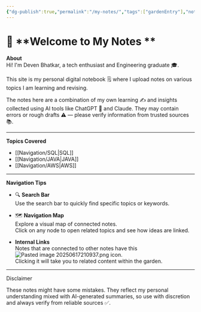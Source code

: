 ```yaml
---
{"dg-publish":true,"permalink":"/my-notes/","tags":["gardenEntry"],"noteIcon":""}
---
```


# 👋 **Welcome to My Notes **

**About**  
Hi! I'm Deven Bhatkar, a tech enthusiast and Engineering graduate 🎓.

This site is my personal digital notebook 🗒️ where I upload notes on various topics I am learning and revising.

The notes here are a combination of my own learning ✍️ and insights collected using AI tools like ChatGPT 🤖 and Claude. They may contain errors or rough drafts ⚠️ — please verify information from trusted sources 📚.

---

**Topics Covered**
- [[Navigation/SQL\|SQL]]
- [[Navigation/JAVA\|JAVA]]
- [[Navigation/AWS\|AWS]]

---

**Navigation Tips**  
- 🔍 **Search Bar**  
    Use the search bar to quickly find specific topics or keywords.
    
- 🗺️ **Navigation Map**  
    Explore a visual map of connected notes.  
    Click on any node to open related topics and see how ideas are linked.
    
-  **Internal Links**  
    Notes that are connected to other notes have this ![Pasted image 20250617210937.png](/img/user/img/Pasted%20image%2020250617210937.png) icon.  
    Clicking it will take you to related content within the garden.
---

 Disclaimer
 
These notes might have some mistakes. They reflect my personal understanding mixed with AI-generated summaries, so use with discretion and always verify from reliable sources ✅.
